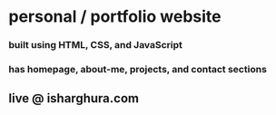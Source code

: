 # personal / portfolio website
### built using HTML, CSS, and JavaScript
### has homepage, about-me, projects, and contact sections
## live @ isharghura.com